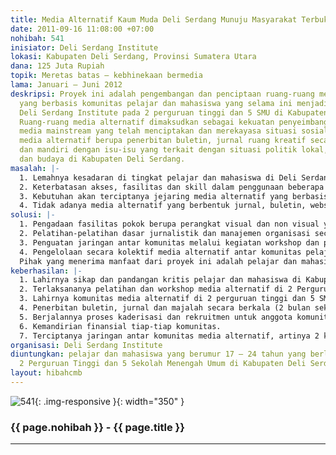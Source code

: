 ```yaml
---
title: Media Alternatif Kaum Muda Deli Serdang Munuju Masyarakat Terbuka
date: 2011-09-16 11:08:00 +07:00
nohibah: 541
inisiator: Deli Serdang Institute
lokasi: Kabupaten Deli Serdang, Provinsi Sumatera Utara
dana: 125 Juta Rupiah
topik: Meretas batas – kebhinekaan bermedia
lama: Januari – Juni 2012
deskripsi: Proyek ini adalah pengembangan dan penciptaan ruang-ruang media alternatif
  yang berbasis komunitas pelajar dan mahasiswa yang selama ini menjadi sel-sel temporer
  Deli Serdang Institute pada 2 perguruan tinggi dan 5 SMU di Kabupaten Deli Serdang.
  Ruang-ruang media alternatif dimaksudkan sebagai kekuatan penyeimbang melawan hegemoni
  media mainstream yang telah menciptakan dan merekayasa situasi sosial. Bentuk-bentuk
  media alternatif berupa penerbitan buletin, jurnal ruang kreatif secara berkala
  dan mandiri dengan isu-isu yang terkait dengan situasi politik lokal, lingkungan
  dan budaya di Kabupaten Deli Serdang.
masalah: |-
  1. Lemahnya kesadaran di tingkat pelajar dan mahasiswa di Deli Serdang untuk membangun media alternatif sebagai kekuatan penyeimbang melawan hegemoni media mainstream yang cenderung berpihak kepada kepentingan negara.
  2. Keterbatasan akses, fasilitas dan skill dalam penggunaan beberapa alat yang bisa menjadi sarana penciptaan media alternatif bagi pelajar dan mahasiswa di Deli Serdang.
  3. Kebutuhan akan terciptanya jejaring media alternatif yang berbasis pada pelajar dan mahasiswa di kabupaten Deli Serdang.
  4. Tidak adanya media alternatif yang berbentuk jurnal, buletin, website yang dikelolah oleh pelajar dan mahasiswa di Deli Serdang.'
solusi: |-
  1. Pengadaan fasilitas pokok berupa perangkat visual dan non visual yang berfungsi untuk memproduksi informasi di tiap-tiap komunitas ( 2 perguruan tinggi dan 5 SMU di Kabupaten Deli Serdang)
  2. Pelatihan-pelatihan dasar jurnalistik dan manajemen organisasi secara teroganisir selama 3 bulan di 2 perguruan tinggi dan 5 SMU yang menjadi sel temporer Deli Serdang Institute.
  3. Penguatan jaringan antar komunitas melalui kegiatan workshop dan penciptaan infrastruktur.
  4. Pengelolaan secara kolektif media alternatif antar komunitas pelajar dan mahasiswa dengan hasil produksi berupa jurnal, buletin, majalah yang memuat isu-isu politik lokal, lingkungan dan budaya di Deli Serdang secara berkala dengan prinsip-prinsip yang lebih otonom.
  Pihak yang menerima manfaat dari proyek ini adalah pelajar dan mahasiswa yang berumur 17 – 24 tahun yang berlokasi pada 2 Perguruan Tinggi dan 5 Sekolah Menengah Umum di Kabupaten Deli Serdang.
keberhasilan: |-
  1. Lahirnya sikap dan pandangan kritis pelajar dan mahasiswa di Kabupaten Deli Serdang.
  2. Terlaksananya pelatihan dan workshop media alternatif di 2 Perguruan Tinggi dan 5 SMU yang menjadi target sasaran dengan keterlibatan struktur organisasi perguruan tinggi (BEM) dan SMU (OSIS).
  3. Lahirnya komunitas media alternatif di 2 perguruan tinggi dan 5 SMU yang menjadi sasaran program ini dengan struktur organisasi yang rapi.
  4. Penerbitan buletin, jurnal dan majalah secara berkala (2 bulan sekali) di tiap-tiap komunitas yang menjadi sasaran program ini.
  5. Berjalannya proses kaderisasi dan rekruitmen untuk anggota komunitas.
  6. Kemandirian finansial tiap-tiap komunitas.
  7. Terciptanya jaringan antar komunitas media alternatif, artinya 2 komunitas di perguruan tinggi dan 5 komunitas di SMU yang menjadi sasaran berelasi dalam sebuah struktur jaringan organisasi. Menjadi pelopor dan percontohan yang bisa dipraktikkan di kabupaten lain.
organisasi: Deli Serdang Institute
diuntungkan: pelajar dan mahasiswa yang berumur 17 – 24 tahun yang berlokasi pada
  2 Perguruan Tinggi dan 5 Sekolah Menengah Umum di Kabupaten Deli Serdang.
layout: hibahcmb
---
```


![541](/static/img/hibahcmb/541.png){: .img-responsive }{: width="350" }

### {{ page.nohibah }} - {{ page.title }}

---
